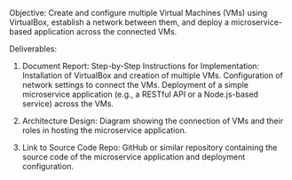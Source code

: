 Objective:
Create and configure multiple Virtual Machines (VMs) using VirtualBox, establish a network between them, and deploy a microservice-based application across the connected VMs.

Deliverables:


1. Document Report:
    Step-by-Step Instructions for Implementation:
    Installation of VirtualBox and creation of multiple VMs.
    Configuration of network settings to connect the VMs.
    Deployment of a simple microservice application (e.g., a RESTful API or a Node.js-based service) across the VMs.

2. Architecture Design:
    Diagram showing the connection of VMs and their roles in hosting the microservice application.

3. Link to Source Code Repo:
    GitHub or similar repository containing the source code of the microservice application and deployment configuration.
